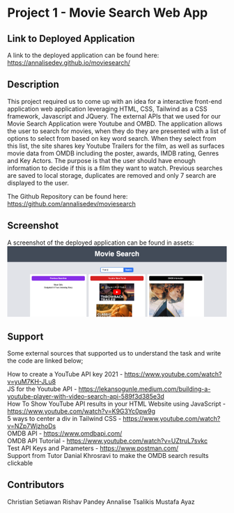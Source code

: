 # Project 1 - Movie Search Web App

## Link to Deployed Application

A link to the deployed application can be found here: https://annalisedev.github.io/moviesearch/ 

## Description

This project required us to come up with an idea for a interactive front-end application web application leveraging HTML, CSS, Tailwind as a CSS framework, Javascript and JQuery. The external APIs that we used for our Movie Search Application were Youtube and OMBD. The application allows the user to search for movies, when they do they are presented with a list of options to select from based on key word search. When they select from this list, the site shares key Youtube Trailers for the film, as well as surfaces movie data from OMDB including the poster, awards, IMDB rating, Genres and Key Actors. The purpose is that the user should have enough information to decide if this is a film they want to watch. Previous searches are saved to local storage, duplicates are removed and only 7 search are displayed to the user.  

The Github Repository can be found here: https://github.com/annalisedev/moviesearch 

## Screenshot

A screenshot of the deployed application can be found in assets:
![ScreenshotofApplication](./assets/images/moviesearchscreenshot.png)

## Support

Some external sources that supported us to understand the task and write the code are linked below;

How to create a YouTube API key 2021 - https://www.youtube.com/watch?v=yuM7KH-JLu8 <br>
JS for the Youtube API - https://lekansogunle.medium.com/building-a-youtube-player-with-video-search-api-589f3d385e3d <br>
How To Show YouTube API results in your HTML Website using JavaScript - https://www.youtube.com/watch?v=K9G3Yc0pw9g <br>
5 ways to center a div in Tailwind CSS - https://www.youtube.com/watch?v=NZp7WjzhoDs <br>
OMDB API - https://www.omdbapi.com/ <br>
OMDB API Tutorial -  https://www.youtube.com/watch?v=UZtruL7svkc <br>
Test API Keys and Parameters - https://www.postman.com/ <br>
Support from Tutor Danial Khrosravi to make the OMDB search results clickable <br>

## Contributors
Christian Setiawan
Rishav Pandey
Annalise Tsalikis
Mustafa Ayaz

